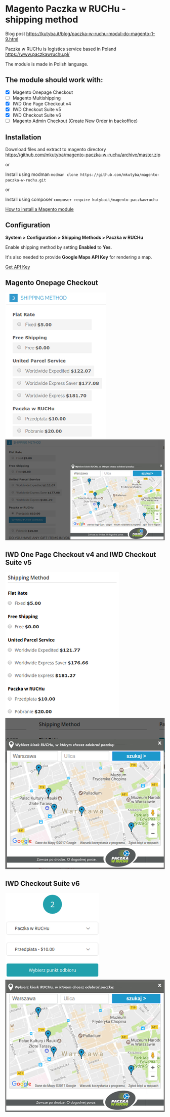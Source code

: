 # Magento Paczka w RUCHu - shipping method
Blog post https://kutyba.it/blog/paczka-w-ruchu-modul-do-magento-1-9.html

Paczka w RUCHu is logistics service based in Poland https://www.paczkawruchu.pl/

The module is made in Polish language.

## The module should work with:
- [x] Magento Onepage Checkout
- [ ] Magento Multishipping
- [x] IWD One Page Checkout v4
- [x] IWD Checkout Suite v5
- [x] IWD Checkout Suite v6
- [ ] Magento Admin Checkout (Create New Order in backoffice)

## Installation
Download files and extract to magento directory https://github.com/mkutyba/magento-paczka-w-ruchu/archive/master.zip

or

Install using modman ```modman clone https://github.com/mkutyba/magento-paczka-w-ruchu.git```

or

Install using composer ```composer require kutybait/magento-paczkawruchu```

[How to install a Magento module](http://fbrnc.net/blog/2014/11/how-to-install-a-magento-module)

## Configuration

**System > Configuration > Shipping Methods > Paczka w RUCHu**

Enable shipping method by setting **Enabled** to **Yes**.

It's also needed to provide **Google Maps API Key** for rendering a map.

[Get API Key](https://developers.google.com/maps/documentation/javascript/get-api-key)

## Magento Onepage Checkout

![Onepage Checkout](/docs/osc.png?raw=true)
![Onepage Checkout popup](/docs/osc-popup.png?raw=true)

## IWD One Page Checkout v4 and IWD Checkout Suite v5

![One Page Checkout](/docs/iwd-opc4.png?raw=true)
![One Page Checkout popup](/docs/iwd-opc4-popup.png?raw=true)

## IWD Checkout Suite v6

![Checkout Suite](/docs/iwd-opc6.png?raw=true)
![Checkout Suite popup](/docs/iwd-opc6-popup.png?raw=true)
